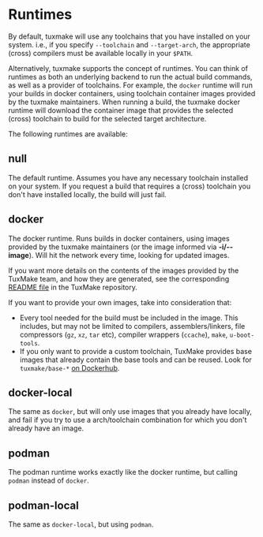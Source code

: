 # Runtimes

By default, tuxmake will use any toolchains that you have installed on your
system. i.e., if you specify `--toolchain` and `--target-arch`, the appropriate
(cross) compilers must be available locally in your `$PATH`.

Alternatively, tuxmake supports the concept of runtimes. You can think of
runtimes as both an underlying backend to run the actual build commands, as
well as a provider of toolchains. For example, the `docker` runtime will run
your builds in docker containers, using toolchain container images provided by
the tuxmake maintainers. When running a build, the tuxmake docker runtime will
download the container image that provides the selected (cross) toolchain to
build for the selected target architecture.

The following runtimes are available:

## null

The default runtime. Assumes you have any necessary toolchain installed on your
system. If you request a build that requires a (cross) toolchain you don't have
installed locally, the build will just fail.

## docker

The docker runtime. Runs builds in docker containers, using images provided by
the tuxmake maintainers (or the image informed via **-i/--image**). Will
hit the network every time, looking for updated images.

If you want more details on the contents of the images provided by the TuxMake
team, and how they are generated, see the corresponding
[README file](https://gitlab.com/Linaro/tuxmake/-/blob/master/support/docker/README.md)
in the TuxMake repository.

If you want to provide your own images, take into consideration that:

- Every tool needed for the build must be included in the image. This includes,
  but may not be limited to compilers, assemblers/linkers, file compressors
  (`gz`, `xz`, `tar` etc), compiler wrappers (`ccache`), `make`,
  `u-boot-tools`.
- If you only want to provide a custom toolchain, TuxMake provides base images
  that already contain the base tools and can be reused. Look for
  `tuxmake/base-*` [on Dockerhub](https://hub.docker.com/u/tuxmake).

## docker-local

The same as `docker`, but will only use images that you already have locally,
and fail if you try to use a arch/toolchain combination for which you don't
already have an image.


## podman

The podman runtime works exactly like the docker runtime, but calling `podman`
instead of `docker`.


## podman-local

The same as `docker-local`, but using `podman`.
